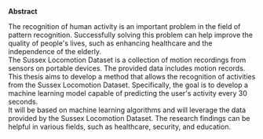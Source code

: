 **Abstract**

  The recognition of human activity is an important problem in the field of pattern recognition.
Successfully solving this problem can help improve the quality of people's lives, such as enhancing
healthcare and the independence of the elderly.  
  The Sussex Locomotion Dataset is a collection of motion recordings from sensors on portable
devices. The provided data includes motion records. This thesis aims to develop a method that
allows the recognition of activities from the Sussex Locomotion Dataset. Specifically, the goal is
to develop a machine learning model capable of predicting the user's activity every 30 seconds.  
  It will be based on machine learning algorithms and will leverage the data provided by
the Sussex Locomotion Dataset. The research findings can be helpful in various fields, such as
healthcare, security, and education.
